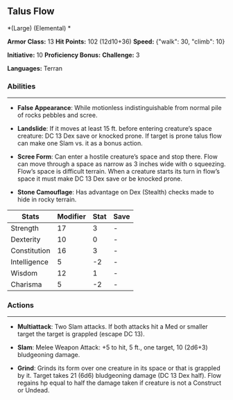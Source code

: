 ## Talus Flow
*(Large) (Elemental) *

**Armor Class:** 13
**Hit Points:** 102 (12d10+36)
**Speed:** {"walk": 30, "climb": 10}

**Initiative:** 10
**Proficiency Bonus:**
**Challenge:** 3

**Languages:** Terran

### Abilities
 --- 
- **False Appearance**: While motionless indistinguishable from normal pile of rocks pebbles and scree.

- **Landslide**: If it moves at least 15 ft. before entering creature’s space creature: DC 13 Dex save or knocked prone. If target is prone talus flow can make one Slam vs. it as a bonus action.

- **Scree Form**: Can enter a hostile creature’s space and stop there. Flow can move through a space as narrow as 3 inches wide with o squeezing. Flow’s space is difficult terrain. When a creature starts its turn in flow’s space it must make DC 13 Dex save or be knocked prone.

- **Stone Camouflage**: Has advantage on Dex (Stealth) checks made to hide in rocky terrain.



| Stats | Modifier | Stat | Save
| ---- | ---- | ---- | ---- |
| Strength | 17 | 3 | - |
| Dexterity | 10 | 0 | - |
| Constitution | 16 | 3 | - |
| Intelligence | 5 | -2 | - |
| Wisdom | 12 | 1 | - |
| Charisma | 5 | -2 | - |

### Actions
 --- 
- **Multiattack**: Two Slam attacks. If both attacks hit a Med or smaller target the target is grappled (escape DC 13).

- **Slam**: Melee Weapon Attack: +5 to hit, 5 ft., one target, 10 (2d6+3) bludgeoning damage.

- **Grind**: Grinds its form over one creature in its space or that is grappled by it. Target takes 21 (6d6) bludgeoning damage (DC 13 Dex half). Flow regains hp equal to half the damage taken if creature is not a Construct or Undead.

